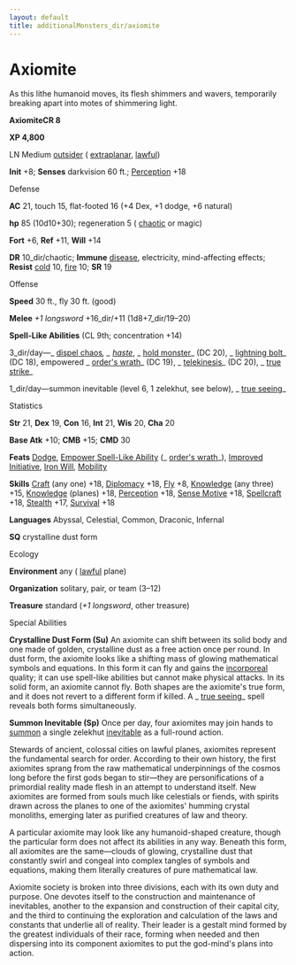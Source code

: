 ```yaml
---
layout: default
title: additionalMonsters_dir/axiomite
---
```

# Axiomite 

As this lithe humanoid moves, its flesh shimmers and wavers, temporarily breaking apart into motes of shimmering light.

**AxiomiteCR 8**

**XP 4,800**

LN Medium [outsider](monsters_dir/creatureTypes#_outsider) ( [extraplanar](monsters_dir/creatureTypes#_extraplanar-subtype), [lawful](monsters_dir/creatureTypes#_lawful-subtype))

**Init** +8; **Senses** darkvision 60 ft.; [Perception](additionalMonsters_dir/../skills_dir/perception#_perception) +18

Defense

**AC** 21, touch 15, flat-footed 16 (+4 Dex, +1 dodge, +6 natural)

**hp** 85 (10d10+30); regeneration 5 ( [chaotic](monsters_dir/creatureTypes#_chaotic-subtype) or magic)

**Fort** +6, **Ref** +11, **Will** +14

**DR** 10_dir/chaotic; **Immune** [disease](monsters_dir/universalMonsterRules#_disease-(ex-or-su)), electricity, mind-affecting effects; **Resist** [cold](monsters_dir/creatureTypes#_cold-subtype) 10, [fire](monsters_dir/creatureTypes#_fire-subtype) 10; **SR** 19

Offense

**Speed** 30 ft., fly 30 ft. (good)

**Melee** _+1 longsword_ +16_dir/+11 (1d8+7_dir/19–20)

**Spell-Like Abilities** (CL 9th; concentration +14)

3_dir/day—_ [dispel chaos](additionalMonsters_dir/../spells_dir/dispelChaos#_dispel-chaos)_, _ [haste](additionalMonsters_dir/../spells_dir/haste#_haste)_, _ [hold monster](additionalMonsters_dir/../spells_dir/holdMonster#_hold-monster)_ (DC 20), _ [lightning bolt](additionalMonsters_dir/../spells_dir/lightningBolt#_lightning-bolt)_ (DC 18), empowered _ [order's wrath](additionalMonsters_dir/../spells_dir/orderSWrath#_order-s-wrath)_ (DC 19), _ [telekinesis](additionalMonsters_dir/../spells_dir/telekinesis#_telekinesis)_ (DC 20), _ [true strike](additionalMonsters_dir/../spells_dir/trueStrike#_true-strike)_

1_dir/day—summon inevitable (level 6, 1 zelekhut, see below), _ [true seeing](additionalMonsters_dir/../spells_dir/trueSeeing#_true-seeing)_

Statistics

**Str** 21, **Dex** 19, **Con** 16, **Int** 21, **Wis** 20, **Cha** 20

**Base Atk** +10; **CMB** +15; **CMD** 30

**Feats** [Dodge](additionalMonsters_dir/../feats#_dodge), [Empower Spell-Like Ability](additionalMonsters_dir/../monsters_dir/monsterFeats#_empower-spell-like-ability) (_ [order's wrath](additionalMonsters_dir/../spells_dir/orderSWrath#_order-s-wrath)_), [Improved Initiative](additionalMonsters_dir/../feats#_improved-initiative), [Iron Will](additionalMonsters_dir/../feats#_iron-will), [Mobility](additionalMonsters_dir/../feats#_mobility)

**Skills** [Craft](additionalMonsters_dir/../skills_dir/craft#_craft) (any one) +18, [Diplomacy](additionalMonsters_dir/../skills_dir/diplomacy#_diplomacy) +18, [Fly](additionalMonsters_dir/../skills_dir/fly#_fly) +8, [Knowledge](additionalMonsters_dir/../skills_dir/knowledge#_knowledge) (any three) +15, [Knowledge](additionalMonsters_dir/../skills_dir/knowledge#_knowledge) (planes) +18, [Perception](additionalMonsters_dir/../skills_dir/perception#_perception) +18, [Sense Motive](additionalMonsters_dir/../skills_dir/senseMotive#_sense-motive) +18, [Spellcraft](additionalMonsters_dir/../skills_dir/spellcraft#_spellcraft) +18, [Stealth](additionalMonsters_dir/../skills_dir/stealth#_stealth) +17, [Survival](additionalMonsters_dir/../skills_dir/survival#_survival) +18

**Languages** Abyssal, Celestial, Common, Draconic, Infernal

**SQ** crystalline dust form

Ecology

**Environment** any ( [lawful](monsters_dir/creatureTypes#_lawful-subtype) plane)

**Organization** solitary, pair, or team (3–12)

**Treasure** standard (_+1 longsword_, other treasure)

Special Abilities

**Crystalline Dust Form (Su)** An axiomite can shift between its solid body and one made of golden, crystalline dust as a free action once per round. In dust form, the axiomite looks like a shifting mass of glowing mathematical symbols and equations. In this form it can fly and gains the [incorporeal](monsters_dir/creatureTypes#_incorporeal-subtype) quality; it can use spell-like abilities but cannot make physical attacks. In its solid form, an axiomite cannot fly. Both shapes are the axiomite's true form, and it does not revert to a different form if killed. A _ [true seeing](additionalMonsters_dir/../spells_dir/trueSeeing#_true-seeing)_ spell reveals both forms simultaneously.

**Summon Inevitable (Sp)** Once per day, four axiomites may join hands to [summon](monsters_dir/universalMonsterRules#_summon) a single zelekhut [inevitable](monsters_dir/creatureTypes#_inevitable-subtype) as a full-round action.

Stewards of ancient, colossal cities on lawful planes, axiomites represent the fundamental search for order. According to their own history, the first axiomites sprang from the raw mathematical underpinnings of the cosmos long before the first gods began to stir—they are personifications of a primordial reality made flesh in an attempt to understand itself. New axiomites are formed from souls much like celestials or fiends, with spirits drawn across the planes to one of the axiomites' humming crystal monoliths, emerging later as purified creatures of law and theory.

A particular axiomite may look like any humanoid-shaped creature, though the particular form does not affect its abilities in any way. Beneath this form, all axiomites are the same—clouds of glowing, crystalline dust that constantly swirl and congeal into complex tangles of symbols and equations, making them literally creatures of pure mathematical law.

Axiomite society is broken into three divisions, each with its own duty and purpose. One devotes itself to the construction and maintenance of inevitables, another to the expansion and construction of their capital city, and the third to continuing the exploration and calculation of the laws and constants that underlie all of reality. Their leader is a gestalt mind formed by the greatest individuals of their race, forming when needed and then dispersing into its component axiomites to put the god-mind's plans into action.

